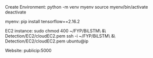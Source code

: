 Create Environment:
python -m venv myenv
source myenv/bin/activate
deactivate


myenv:
pip install tensorflow==2.16.2

EC2 instance:
sudo chmod 400 ~/FYP/BiLSTM\ \&\ Detection/EC2/cloudEC2.pem 
ssh -i ~/FYP/BiLSTM\ \&\ Detection/EC2/cloudEC2.pem ubuntu@ip


Website:
publicip:5000